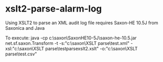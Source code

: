 # xslt2-parse-alarm-log
Using XSLT2 to parse an XML audit log file
requires Saxon-HE 10.5J from Saxonica and Java 

To execute: 
java -cp c:\saxon\SaxonHE10-5J\saxon-he-10.5.jar net.sf.saxon.Transform -t -s:"c:\saxon\XSLT parse\test.xml" -xsl:"c:\saxon\XSLT parse\testparsexslt2.xslt" -o:"c:\saxon\XSLT parse\test.csv"
